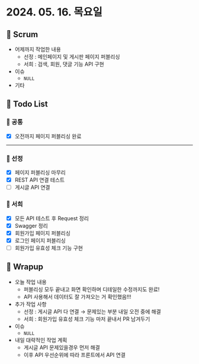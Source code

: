 # 2024. 05. 16. 목요일

## 📍 Scrum

- 어제까지 작업한 내용
    - 선정 : 메인페이지 및 게시판 페이지 퍼블리싱
    - 서희 : 검색, 회원, 댓글 기능 API 구현
- 이슈
    - `NULL`
- 기타

## 📍 Todo List

### 🍑 공통

- [x]  오전까지 페이지 퍼블리싱 완료

---

### 🍍 선정

- [x]  페이지 퍼블리싱 마무리
- [x]  REST API 연결 테스트
- [ ]  게시글 API 연결

### 🍉 서희

- [x]  모든 API 테스트 후 Request 정리
- [x]  Swagger 정리
- [x]  회원가입 페이지 퍼블리싱
- [x]  로그인 페이지 퍼블리싱
- [ ]  회원가입 유효성 체크 기능 구현

## 📍 Wrapup

- 오늘 작업 내용
    - 퍼블리싱 모두 끝내고 화면 확인하며 디테일한 수정까지도 완료!
    - API 사용해서 데이터도 잘 가져오는 거 확인했음!!!
- 추가 작업 사항
    - 선정 : 게시글 API 다 연결 → 문제있는 부분 내일 오전 중에 해결
    - 서희 : 회원가입 유효성 체크 기능 마저 끝내서 PR 남겨두기
- 이슈
    - `NULL`
- 내일 대략적인 작업 계획
    - 게시글 API 문제있을경우 먼저 해결
    - 이후 API 우선순위에 따라 프론트에서 API 연결